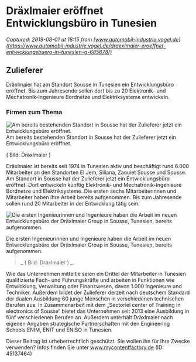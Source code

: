 # Dräxlmaier eröffnet Entwicklungsbüro in Tunesien

_Captured: 2019-08-01 at 18:15 from [www.automobil-industrie.vogel.de](https://www.automobil-industrie.vogel.de/draexlmaier-eroeffnet-entwicklungsbuero-in-tunesien-a-685678/)_

## Zulieferer

Dräxlmaier hat am Standort Sousse in Tunesien ein Entwicklungsbüro eröffnet. Bis zum Jahresende sollen dort bis zu 20 Elektronik- und Mechatronik-Ingenieure Bordnetze und Elektriksysteme entwickeln.

###  Firmen zum Thema 

![Am bereits bestehenden Standort in Sousse hat der Zulieferer jetzt ein Entwicklungsbüro eröffnet.](https://cdn1.vogel.de/unsafe/540x0/smart/images.vogel.de/vogelonline/bdb/1353200/1353240/original.jpg)Am bereits bestehenden Standort in Sousse hat der Zulieferer jetzt ein Entwicklungsbüro eröffnet.

( Bild: Dräxlmaier ) 

Dräxlmaier ist bereits seit 1974 in Tunesien aktiv und beschäftigt rund 6.000 Mitarbeiter an den Standorten El Jem, Siliana, Zaouiet Sousse und Sousse. Am Standort in Sousse hat der Zulieferer jetzt ein Entwicklungsbüro eröffnet. Dort entwickeln künftig Elektronik- und Mechatronik-Ingenieure Bordnetze und Elektriksysteme. Die ersten sechs Mitarbeiterinnen und Mitarbeiter haben ihre Arbeit bereits aufgenommen. Bis zum Jahresende sollen rund 20 Mitarbeiter in der Entwicklung tätig sein. 

![Die ersten Ingenieurinnen und Ingenieure haben die Arbeit im neuen Entwicklungsbüro der Dräxlmaier Group in Sousse, Tunesien, bereits aufgenommen.](https://cdn1.vogel.de/unsafe/200x0/smart/images.vogel.de/vogelonline/bdb/1353200/1353239/original.jpg)

Die ersten Ingenieurinnen und Ingenieure haben die Arbeit im neuen Entwicklungsbüro der Dräxlmaier Group in Sousse, Tunesien, bereits aufgenommen. 

> _ ( Bild: Dräxlmaier ) _

Wie das Unternehmen mitteitle seien ein Drittel der Mitarbeiter in Tunesien qualifizierte Fach- und Führungskräfte und arbeiten in Funktionen wie Entwicklung, Verwaltung oder Finanzwesen, davon 1.000 Ingenieure und Techniker. Außerdem bildet der Zulieferer derzeit nach deutschem Standard der dualen Ausbildung 60 junge Menschen in verschiedenen technischen Berufen aus. In Zusammenarbeit mit dem „Sectoriel center of Training in electronics of Sousse“ bietet das Unternehmen seit 2013 eine Ausbildung in fünf verschiedenen Berufen an. Außerdem unterhält Dräxlmaier nach eigenen Angaben strategische Partnerschaften mit den Engineering Schools ENIM, ENIT und ENISO in Tunesien. 

Dieser Beitrag ist urheberrechtlich geschützt. Sie wollen ihn für Ihre Zwecke verwenden? Infos finden Sie unter www.mycontentfactory.de (ID: 45137464) 

